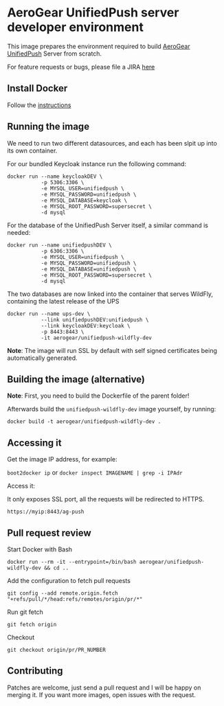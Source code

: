 # AeroGear UnifiedPush server developer environment

This image prepares the environment required to build [AeroGear UnifiedPush](https://github.com/aerogear/aerogear-unifiedpush-server/) Server from scratch.

For feature requests or bugs, please file a JIRA [here](https://issues.jboss.org/projects/AGPUSH/summary)

## Install Docker

Follow the [instructions](http://docs.docker.com/installation/)

## Running the image

We need to run two different datasources, and each has been slpit up into its own container.

For our bundled Keycloak instance run the following command:

```shell
docker run --name keycloakDEV \
           -p 5306:3306 \
           -e MYSQL_USER=unifiedpush \
           -e MYSQL_PASSWORD=unifiedpush \
           -e MYSQL_DATABASE=keycloak \
           -e MYSQL_ROOT_PASSWORD=supersecret \
           -d mysql
```           

For the database of the UnifiedPush Server itself, a similar command is needed:

```shell
docker run --name unifiedpushDEV \
           -p 6306:3306 \
           -e MYSQL_USER=unifiedpush \
           -e MYSQL_PASSWORD=unifiedpush \
           -e MYSQL_DATABASE=unifiedpush \
           -e MYSQL_ROOT_PASSWORD=supersecret \
           -d mysql
```           

The two databases are now linked into the container that serves WildFly, containing the latest release of the UPS

```shell
docker run --name ups-dev \
           --link unifiedpushDEV:unifiedpush \
           --link keycloakDEV:keycloak \
           -p 8443:8443 \
           -it aerogear/unifiedpush-wildfly-dev
```           

**Note**: The image will run SSL by default with self signed certificates being automatically generated.

## Building the image (alternative)

**Note**: First, you need to build the Dockerfile of the parent folder!

Afterwards build the `unifiedpush-wildfly-dev` image yourself, by running: 

`docker build -t aerogear/unifiedpush-wildfly-dev .`

## Accessing it

Get the image IP address, for example:

`boot2docker ip` or `docker inspect IMAGENAME | grep -i IPAdr`

Access it:

It only exposes SSL port, all the requests will be redirected to HTTPS.

`https://myip:8443/ag-push`

## Pull request review

Start Docker with Bash

`docker run --rm -it --entrypoint=/bin/bash aerogear/unifiedpush-wildfly-dev && cd ..`

Add the configuration to fetch pull requests

`git config --add remote.origin.fetch "+refs/pull/*/head:refs/remotes/origin/pr/*"`

Run git fetch

`git fetch origin`

Checkout

`git checkout origin/pr/PR_NUMBER`

## Contributing

Patches are welcome, just send a pull request and I will be happy on merging it. If you want more images, open issues
with the request.
